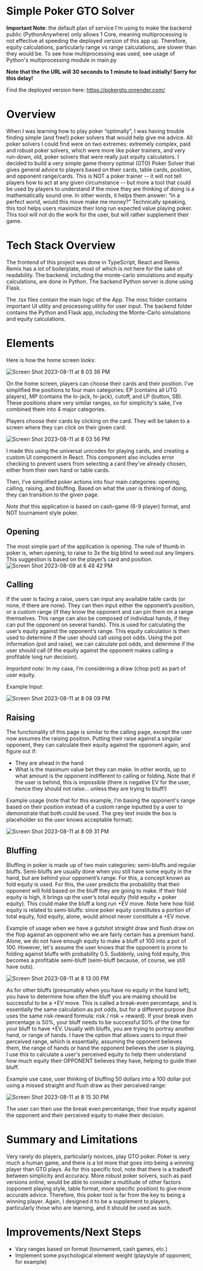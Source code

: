 # Simple Poker GTO Solver

**Important Note**: the default plan of service I'm using to make the backend public (PythonAnywhere) only allows 1 Core, meaning multiprocessing is not effective at speeding the deployed version of this app up. Therefore, equity calculations, particularly range vs range calculations, are slower than they would be. To see how multiprocessing was used, see usage of Python's multiprocessing module in main.py

**Note that the the URL will 30 seconds to 1 minute to load initially! Sorry for this delay!**

Find the deployed version here: https://pokergto.onrender.com/

# Overview

When I was learning how to play poker “optimally”, I was having trouble finding simple (and free!) poker solvers that would help give me advice. All poker solvers I could find were on two extremes: extremely complex, paid and robust poker solvers, which were more like poker trainers, and very run-down, old, poker solvers that were really just equity calculators. I decided to build a very simple game theory optimal (GTO) Poker Solver that gives general advice to players based on their cards, table cards, position, and opponent range/cards. This is NOT a poker trainer -- it will not tell players how to act at any given circumstance -- but more a tool that could be used by players to understand if the move they are thinking of doing is a mathematically sound one. In other words, it helps them answer: “in a perfect world, would this move make me money?” Technically speaking, this tool helps users maximize their long run expected value playing poker. This tool will not do the work for the user, but will rather supplement their game.

# Tech Stack Overview

The frontend of this project was done in TypeScript, React and Remix. Remix has a lot of boilerplate, most of which is not here for the sake of readability. The backend, including the monte-carlo simulations and equity calculations, are done in Python. The backend Python server is done using Flask. 

The .tsx files contain the main logic of the App. The misc folder contains important UI utlity and processing utility for user input. The backend folder contains the Python and Flask app, including the Monte-Carlo simulations and equity calculations. 

# Elements

Here is how the home screen looks:

![Screen Shot 2023-08-11 at 8 03 36 PM](https://github.com/munteanue1234/pokergtosolver/assets/90631000/d77103f2-bfeb-409e-a11e-7244587b8ae5)


On the home screen, players can choose their cards and their position. I’ve simplified the positions to four main categories: EP (contains all UTG players), MP (contains the lo-jack, hi-jack), cutoff, and LP (button, SB). These positions share very similar ranges, so for simplicity's sake, I’ve combined them into 4 major categories.

Players choose their cards by clicking on the card. They will be taken to a screen where they can click on their given card:

![Screen Shot 2023-08-11 at 8 03 56 PM](https://github.com/munteanue1234/pokergtosolver/assets/90631000/674589cb-1dba-4be7-9212-a7e896b9788f)

I made this using the universal unicodes for playing cards, and creating a custom UI component in React. This component also includes error checking to prevent users from selecting a card they've already chosen, either from their own hand or table cards.

Then, I’ve simplified poker actions into four main categories: opening, calling, raising, and bluffing. Based on what the user is thinking of doing, they can transition to the given page. 

*Note that* this application is based on cash-game (6-9 player) format, and NOT tournament style poker.

## Opening

The most simple part of the application is opening. The rule of thumb in poker is, when opening, to raise to 3x the big blind to weed out any limpers. This suggestion is based on the player’s card and position.
![Screen Shot 2023-08-09 at 6 48 42 PM](https://github.com/munteanue1234/pokergtosolver/assets/90631000/acdbdeb4-c285-41d4-ae30-28cc58f140a4)

## Calling

If the user is facing a raise, users can input any available table cards (or none, if there are none). They can then input either the opponent’s position, or a custom range (if they know the opponent and can pin them on a range themselves. This range can also be composed of individual hands, if they can put the opponent on several hands). This is used for calculating the user’s equity against the opponent’s range. This equity calculation is then used to determine if the user should call using pot odds. Using the pot information (pot and raise), we can calculate pot odds, and determine if the user should call (if the equity against the opponent makes calling a profitable long run decision).

*Important note*: In my case, I’m considering a draw (chop pot) as part of user equity.

Example Input:

![Screen Shot 2023-08-11 at 8 08 09 PM](https://github.com/munteanue1234/pokergtosolver/assets/90631000/e8b34074-738a-4bda-a1ca-c5a3089dbdad)

## Raising

The functionality of this page is similar to the calling page, except the user now assumes the raising position. Putting their raise against a singular opponent, they can calculate their equity against the opponent again, and figure out if:
- They are ahead in the hand
- What is the maximum value bet they can make. In other words, up to what amount is the opponent indifferent to calling or folding.  Note that if the user is behind, this is impossible (there is negative EV for the user, hence they should not raise… unless they are trying to bluff!)

Example usage (note that for this example, I'm basing the opponent's range based on their position instead of a custom range inputted by a user to demonstrate that both could be used. The grey text inside the box is placeholder so the user knows acceptable format).

![Screen Shot 2023-08-11 at 8 09 31 PM](https://github.com/munteanue1234/pokergtosolver/assets/90631000/c03d96f5-2ed1-4350-90a9-2ec9ed9be9af)


## Bluffing

Bluffing in poker is made up of two main categories: semi-bluffs and regular bluffs. Semi-bluffs are usually done when you still have some equity in the hand, but are behind your opponent’s range. For this, a concept known as fold equity is used. For this, the user predicts the probability that their opponent will fold based on the bluff they are going to make. If their fold equity is high, it brings up the user’s total equity (fold equity + poker equity). This could make the bluff a long run +EV move. Note here how fold equity is related to semi-bluffs: since poker equity constitutes a portion of total equity, fold equity, alone, would almost never constitute a +EV move.

Example of usage when we have a gutshot straight draw and flush draw on the flop against an opponent who we are fairly certain has a premium hand. Alone, we do not have enough equity to make a bluff of 100 into a pot of 100. However, let's assume the user knows that the opponent is prone to folding against bluffs with probability 0.5. Suddenly, using fold equity, this becomes a profitable semi-bluff (semi-bluff because, of course, we still have outs).

![Screen Shot 2023-08-11 at 8 13 00 PM](https://github.com/munteanue1234/pokergtosolver/assets/90631000/b8c7d1bf-cf04-4af7-a424-ee7bc245faf6)

As for other bluffs (presumably when you have no equity in the hand left), you have to determine how often the bluff you are making should be successful to be a +EV move. This is called a break-even percentage, and is essentially the same calculation as pot odds, but for a different purpose (but uses the same risk-reward formula: risk / risk + reward). If your break even percentage is 50%, your bluff needs to be successful 50% of the time for your bluff to have +EV. Usually with bluffs, you are trying to portray another hand, or range of hands. I have the option that allows users to input their perceived range, which is essentially, assuming the opponent believes them, the range of hands or hand the opponent believes the user is playing. I use this to calculate a user's perceived equity to help them understand how much equity their OPPONENT believes they have, helping to guide their bluff.

Example use case, user thinking of bluffing 50 dollars into a 100 dollar pot using a missed straight and flush draw as their perceived range:

![Screen Shot 2023-08-11 at 8 15 30 PM](https://github.com/munteanue1234/pokergtosolver/assets/90631000/9f9c08fe-b338-41cf-a621-4860cccb6575)

The user can then use the break even percentange, their true equity against the opponent and their perceived equity to make their decision.

# Summary and Limitations

Very rarely do players, particularly novices, play GTO poker. Poker is very much a human game, and there is a lot more that goes into being a winning player than GTO plays. As for this specific tool, note that there is a tradeoff between simplicity and accuracy. More robust poker solvers, such as paid versions online, would be able to consider a multitude of other factors (opponent playing style, table format, more specific position) to give more accurate advice. Therefore, this poker tool is far from the key to being a winning player. Again, I designed it to be a supplement to players, particularly those who are learning, and it should be used as such.

# Improvements/Next Steps
- Vary ranges based on format (tournament, cash games, etc.)
- Implement some psychological element weight (playstyle of opponent, for example)

